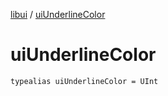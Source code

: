 [libui](README.md) / [uiUnderlineColor](ui-underline-color.md)

# uiUnderlineColor

`typealias uiUnderlineColor = UInt`